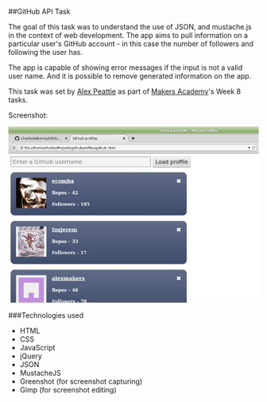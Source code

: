 ##GitHub API Task

The goal of this task was to understand the use of JSON, and mustache.js in the context of web development.
The app aims to pull information on a particular user's GitHub account - in this case the number of followers and following the user has.

The app is capable of showing error messages if the input is not a valid user name. And it is possible to remove generated information on the app.

This task was set by [Alex Peattie](https://github.com/alexpeattie) as part of [Makers Academy](http://makersacademy.com/)'s Week 8 tasks.

Screenshot:

![image](https://raw.githubusercontent.com/charlesdebarros/Github-Profiles/master/images/screenshot.jpg)

###Technologies used

* HTML
* CSS
* JavaScript
* jQuery
* JSON
* MustacheJS
* Greenshot (for screenshot capturing)
* Gimp (for screenshot editing)
